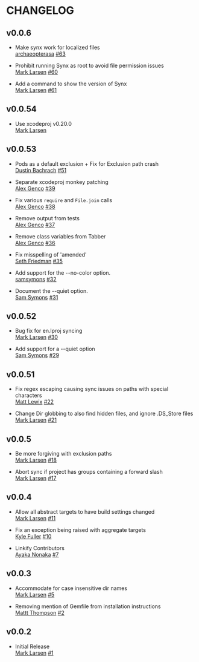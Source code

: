 # CHANGELOG

## v0.0.6 

* Make synx work for localized files   
  [archaeopterasa](https://github.com/archaeopterasa)
  [#63](https://github.com/venmo/slather/pull/63)

* Prohibit running Synx as root to avoid file permission issues   
  [Mark Larsen](https://github.com/marklarr)
  [#60](https://github.com/venmo/slather/pull/60)

* Add a command to show the version of Synx  
  [Mark Larsen](https://github.com/marklarr) 
  [#61](https://github.com/venmo/slather/pull/61)

## v0.0.54

* Use xcodeproj v0.20.0  
  [Mark Larsen](https://github.com/marklarr)

## v0.0.53

* Pods as a default exclusion + Fix for Exclusion path crash  
  [Dustin Bachrach](https://github.com/dbachrach)
  [#51](https://github.com/venmo/synx/pull/51) 
 
* Separate xcodeproj monkey patching  
  [Alex Genco](https://github.com/alexgenco)
  [#39](https://github.com/venmo/synx/pull/39) 

* Fix various `require` and `File.join` calls  
  [Alex Genco](https://github.com/alexgenco)
  [#38](https://github.com/venmo/synx/pull/38) 

* Remove output from tests  
  [Alex Genco](https://github.com/alexgenco)
  [#37](https://github.com/venmo/synx/pull/37) 

* Remove class variables from Tabber  
  [Alex Genco](https://github.com/alexgenco)
  [#36](https://github.com/venmo/synx/pull/36) 

* Fix misspelling of 'amended'    
  [Seth Friedman](https://github.com/sethfri)
  [#35](https://github.com/venmo/synx/pull/35)

* Add support for the --no-color option.    
  [samsymons](https://github.com/samsymons)
  [#32](https://github.com/venmo/synx/pull/32)

* Document the --quiet option.    
  [Sam Symons](https://github.com/samsymons)
  [#31](https://github.com/venmo/synx/pull/31)

## v0.0.52

* Bug fix for en.lproj syncing    
  [Mark Larsen](https://github.com/marklarr)
  [#30](https://github.com/venmo/slather/pull/30)

* Add support for a --quiet option   
  [Sam Symons](https://github.com/samsymons)
  [#29](https://github.com/venmo/slather/pull/29)

## v0.0.51

* Fix regex escaping causing sync issues on paths with special characters  
  [Matt Lewix](https://github.com/mplewis)
  [#22](https://github.com/venmo/slather/pull/22)

* Change Dir globbing to also find hidden files, and ignore .DS_Store files  
  [Mark Larsen](https://github.com/marklarr)
  [#21](https://github.com/venmo/slather/pull/21)

## v0.0.5

* Be more forgiving with exclusion paths  
  [Mark Larsen](https://github.com/marklarr)
  [#18](https://github.com/venmo/slather/pull/17)

* Abort sync if project has groups containing a forward slash  
  [Mark Larsen](https://github.com/marklarr)
  [#17](https://github.com/venmo/slather/pull/17)

## v0.0.4

* Allow all abstract targets to have build settings changed  
  [Mark Larsen](https://github.com/marklarr)
  [#11](https://github.com/venmo/slather/pull/11)

* Fix an exception being raised with aggregate targets  
  [Kyle Fuller](https://github.com/kylef)
  [#10](https://github.com/venmo/slather/pull/10)

* Linkify Contributors  
  [Ayaka Nonaka](https://github.com/ayanonagon)
  [#7](https://github.com/venmo/slather/pull/7)

## v0.0.3

* Accommodate for case insensitive dir names  
  [Mark Larsen](https://github.com/marklarr)
  [#5](https://github.com/venmo/slather/pull/5)

* Removing mention of Gemfile from installation instructions   
  [Mattt Thompson](https://github.com/mattt)
  [#2](https://github.com/venmo/slather/pull/2)

## v0.0.2

* Initial Release    
  [Mark Larsen](https://github.com/marklarr)
  [#1](https://github.com/venmo/slather/pull/1)

